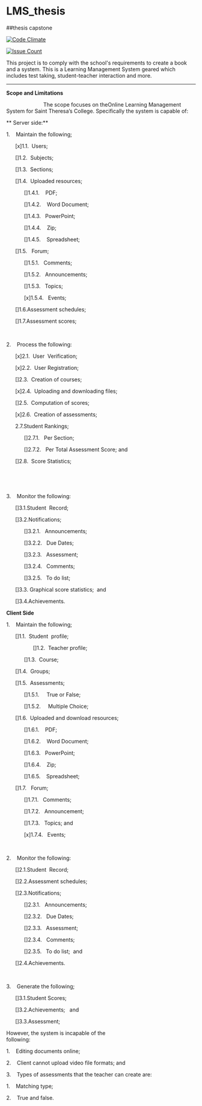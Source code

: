 # LMS_thesis
##thesis capstone

[![Code Climate](https://codeclimate.com/github/nicoleCamoro/LMS_thesis/badges/gpa.svg)](https://codeclimate.com/github/nicoleCamoro/LMS_thesis)

[![Issue Count](https://codeclimate.com/github/nicoleCamoro/LMS_thesis/badges/issue_count.svg)](https://codeclimate.com/github/nicoleCamoro/LMS_thesis)

This project is to comply with the school's requirements to create a book and a system.
This is a Learning Management System geared which includes test taking, student-teacher interaction and more.

_____________

**Scope and Limitations**

                         The scope focuses on theOnline Learning Management System for
Saint Theresa’s College. Specifically the system is capable of:

** Server side:**

1.   
Maintain the following;

&nbsp;&nbsp;&nbsp;&nbsp;&nbsp;&nbsp;[x]1.1.  Users;

&nbsp;&nbsp;&nbsp;&nbsp;&nbsp;&nbsp;[]1.2.  Subjects;

&nbsp;&nbsp;&nbsp;&nbsp;&nbsp;&nbsp;[]1.3.  Sections;

&nbsp;&nbsp;&nbsp;&nbsp;&nbsp;&nbsp;[]1.4.  Uploaded resources;

&nbsp;&nbsp;&nbsp;&nbsp;&nbsp;&nbsp;&nbsp;&nbsp;&nbsp;&nbsp;&nbsp;&nbsp;[]1.4.1.  
 PDF;

&nbsp;&nbsp;&nbsp;&nbsp;&nbsp;&nbsp;&nbsp;&nbsp;&nbsp;&nbsp;&nbsp;&nbsp;[]1.4.2.  
 Word Document;

&nbsp;&nbsp;&nbsp;&nbsp;&nbsp;&nbsp;&nbsp;&nbsp;&nbsp;&nbsp;&nbsp;&nbsp;[]1.4.3.  
PowerPoint;

&nbsp;&nbsp;&nbsp;&nbsp;&nbsp;&nbsp;&nbsp;&nbsp;&nbsp;&nbsp;&nbsp;&nbsp;[]1.4.4.  
 Zip;

&nbsp;&nbsp;&nbsp;&nbsp;&nbsp;&nbsp;&nbsp;&nbsp;&nbsp;&nbsp;&nbsp;&nbsp;[]1.4.5.  
 Spreadsheet;

&nbsp;&nbsp;&nbsp;&nbsp;&nbsp;&nbsp;[]1.5.  
Forum;

&nbsp;&nbsp;&nbsp;&nbsp;&nbsp;&nbsp;&nbsp;&nbsp;&nbsp;&nbsp;&nbsp;&nbsp;[]1.5.1.  
Comments;

&nbsp;&nbsp;&nbsp;&nbsp;&nbsp;&nbsp;&nbsp;&nbsp;&nbsp;&nbsp;&nbsp;&nbsp;[]1.5.2.  
Announcements;

&nbsp;&nbsp;&nbsp;&nbsp;&nbsp;&nbsp;&nbsp;&nbsp;&nbsp;&nbsp;&nbsp;&nbsp;[]1.5.3.  
Topics;

&nbsp;&nbsp;&nbsp;&nbsp;&nbsp;&nbsp;&nbsp;&nbsp;&nbsp;&nbsp;&nbsp;&nbsp;[x]1.5.4.  
Events;

&nbsp;&nbsp;&nbsp;&nbsp;&nbsp;&nbsp;[]1.6.Assessment
schedules; 

&nbsp;&nbsp;&nbsp;&nbsp;&nbsp;&nbsp;[]1.7.Assessment
scores;

 

2.   
Process the following:

&nbsp;&nbsp;&nbsp;&nbsp;&nbsp;&nbsp;[x]2.1.  User  Verification;

&nbsp;&nbsp;&nbsp;&nbsp;&nbsp;&nbsp;[x]2.2.  User
Registration;

&nbsp;&nbsp;&nbsp;&nbsp;&nbsp;&nbsp;[]2.3.  Creation
of courses;

&nbsp;&nbsp;&nbsp;&nbsp;&nbsp;&nbsp;[x]2.4.  Uploading
and downloading files;

&nbsp;&nbsp;&nbsp;&nbsp;&nbsp;&nbsp;[]2.5.  Computation
of scores;

&nbsp;&nbsp;&nbsp;&nbsp;&nbsp;&nbsp;[x]2.6.  Creation
of assessments;

&nbsp;&nbsp;&nbsp;&nbsp;&nbsp;&nbsp;2.7.Student Rankings;

&nbsp;&nbsp;&nbsp;&nbsp;&nbsp;&nbsp;&nbsp;&nbsp;&nbsp;&nbsp;&nbsp;&nbsp;[]2.7.1.  
Per Section;

&nbsp;&nbsp;&nbsp;&nbsp;&nbsp;&nbsp;&nbsp;&nbsp;&nbsp;&nbsp;&nbsp;&nbsp;[]2.7.2.  
Per Total Assessment Score; and

&nbsp;&nbsp;&nbsp;&nbsp;&nbsp;&nbsp;[]2.8.  Score Statistics;

 

 

3.   
Monitor the following:

&nbsp;&nbsp;&nbsp;&nbsp;&nbsp;&nbsp;[]3.1.Student  Record;

&nbsp;&nbsp;&nbsp;&nbsp;&nbsp;&nbsp;[]3.2.Notifications;

&nbsp;&nbsp;&nbsp;&nbsp;&nbsp;&nbsp;&nbsp;&nbsp;&nbsp;&nbsp;&nbsp;&nbsp;[]3.2.1.  
Announcements;

&nbsp;&nbsp;&nbsp;&nbsp;&nbsp;&nbsp;&nbsp;&nbsp;&nbsp;&nbsp;&nbsp;&nbsp;[]3.2.2.  
Due Dates;

&nbsp;&nbsp;&nbsp;&nbsp;&nbsp;&nbsp;&nbsp;&nbsp;&nbsp;&nbsp;&nbsp;&nbsp;[]3.2.3.  
Assessment;

&nbsp;&nbsp;&nbsp;&nbsp;&nbsp;&nbsp;&nbsp;&nbsp;&nbsp;&nbsp;&nbsp;&nbsp;[]3.2.4.  
Comments;

&nbsp;&nbsp;&nbsp;&nbsp;&nbsp;&nbsp;&nbsp;&nbsp;&nbsp;&nbsp;&nbsp;&nbsp;[]3.2.5.  
To do list;

&nbsp;&nbsp;&nbsp;&nbsp;&nbsp;&nbsp;[]3.3. Graphical score statistics;  and

&nbsp;&nbsp;&nbsp;&nbsp;&nbsp;&nbsp;[]3.4.Achievements.

**Client Side**

1.   
Maintain the following;

&nbsp;&nbsp;&nbsp;&nbsp;&nbsp;&nbsp;[]1.1.  Student  profile;

&nbsp;&nbsp;&nbsp;&nbsp;&nbsp;&nbsp;&nbsp;&nbsp;&nbsp;&nbsp;&nbsp;&nbsp;&nbsp;&nbsp;&nbsp;&nbsp;&nbsp;&nbsp;[]1.2.  Teacher
profile;

&nbsp;&nbsp;&nbsp;&nbsp;&nbsp;&nbsp;&nbsp;&nbsp;&nbsp;&nbsp;&nbsp;&nbsp;[]1.3.  Course;

&nbsp;&nbsp;&nbsp;&nbsp;&nbsp;&nbsp;[]1.4.  Groups;

&nbsp;&nbsp;&nbsp;&nbsp;&nbsp;&nbsp;[]1.5.  Assessments;

&nbsp;&nbsp;&nbsp;&nbsp;&nbsp;&nbsp;&nbsp;&nbsp;&nbsp;&nbsp;&nbsp;&nbsp;[]1.5.1.    
True or False;

&nbsp;&nbsp;&nbsp;&nbsp;&nbsp;&nbsp;&nbsp;&nbsp;&nbsp;&nbsp;&nbsp;&nbsp;[]1.5.2.    
Multiple Choice;

&nbsp;&nbsp;&nbsp;&nbsp;&nbsp;&nbsp;[]1.6.  Uploaded and download
resources;

&nbsp;&nbsp;&nbsp;&nbsp;&nbsp;&nbsp;&nbsp;&nbsp;&nbsp;&nbsp;&nbsp;&nbsp;[]1.6.1.  
 PDF;

&nbsp;&nbsp;&nbsp;&nbsp;&nbsp;&nbsp;&nbsp;&nbsp;&nbsp;&nbsp;&nbsp;&nbsp;[]1.6.2.  
 Word Document;

&nbsp;&nbsp;&nbsp;&nbsp;&nbsp;&nbsp;&nbsp;&nbsp;&nbsp;&nbsp;&nbsp;&nbsp;[]1.6.3.  
PowerPoint;

&nbsp;&nbsp;&nbsp;&nbsp;&nbsp;&nbsp;&nbsp;&nbsp;&nbsp;&nbsp;&nbsp;&nbsp;[]1.6.4.  
 Zip;

&nbsp;&nbsp;&nbsp;&nbsp;&nbsp;&nbsp;&nbsp;&nbsp;&nbsp;&nbsp;&nbsp;&nbsp;[]1.6.5.  
 Spreadsheet;

&nbsp;&nbsp;&nbsp;&nbsp;&nbsp;&nbsp;[]1.7.  
Forum;

&nbsp;&nbsp;&nbsp;&nbsp;&nbsp;&nbsp;&nbsp;&nbsp;&nbsp;&nbsp;&nbsp;&nbsp;[]1.7.1.  
Comments;

&nbsp;&nbsp;&nbsp;&nbsp;&nbsp;&nbsp;&nbsp;&nbsp;&nbsp;&nbsp;&nbsp;&nbsp;[]1.7.2.  
Announcement;

&nbsp;&nbsp;&nbsp;&nbsp;&nbsp;&nbsp;&nbsp;&nbsp;&nbsp;&nbsp;&nbsp;&nbsp;[]1.7.3.  
Topics; and

&nbsp;&nbsp;&nbsp;&nbsp;&nbsp;&nbsp;&nbsp;&nbsp;&nbsp;&nbsp;&nbsp;&nbsp;[x]1.7.4.  
Events;

 

2.   
Monitor the following:

&nbsp;&nbsp;&nbsp;&nbsp;&nbsp;&nbsp;[]2.1.Student  Record;

&nbsp;&nbsp;&nbsp;&nbsp;&nbsp;&nbsp;[]2.2.Assessment
schedules; 

&nbsp;&nbsp;&nbsp;&nbsp;&nbsp;&nbsp;[]2.3.Notifications;

&nbsp;&nbsp;&nbsp;&nbsp;&nbsp;&nbsp;&nbsp;&nbsp;&nbsp;&nbsp;&nbsp;&nbsp;[]2.3.1.  
Announcements;

&nbsp;&nbsp;&nbsp;&nbsp;&nbsp;&nbsp;&nbsp;&nbsp;&nbsp;&nbsp;&nbsp;&nbsp;[]2.3.2.  
Due Dates;

&nbsp;&nbsp;&nbsp;&nbsp;&nbsp;&nbsp;&nbsp;&nbsp;&nbsp;&nbsp;&nbsp;&nbsp;[]2.3.3.  
Assessment;

&nbsp;&nbsp;&nbsp;&nbsp;&nbsp;&nbsp;&nbsp;&nbsp;&nbsp;&nbsp;&nbsp;&nbsp;[]2.3.4.  
Comments;

&nbsp;&nbsp;&nbsp;&nbsp;&nbsp;&nbsp;&nbsp;&nbsp;&nbsp;&nbsp;&nbsp;&nbsp;[]2.3.5.  
To do list;  and

&nbsp;&nbsp;&nbsp;&nbsp;&nbsp;&nbsp;[]2.4.Achievements.

 

3.   
Generate the following;

&nbsp;&nbsp;&nbsp;&nbsp;&nbsp;&nbsp;[]3.1.Student Scores;

&nbsp;&nbsp;&nbsp;&nbsp;&nbsp;&nbsp;[]3.2.Achievements;   and

&nbsp;&nbsp;&nbsp;&nbsp;&nbsp;&nbsp;[]3.3.Assessment;

However,
the system is incapable of the following:                                              

1.    Editing
documents online;

2.    Client
cannot upload video file formats; and

3.    Types
of assessments that the teacher can create are:

1.    Matching
type;

2.    True
and false.
